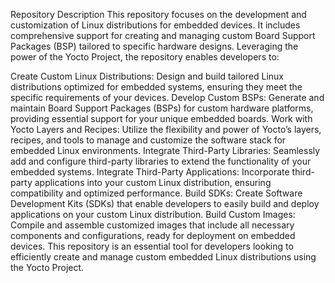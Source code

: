 Repository Description
This repository focuses on the development and customization of Linux distributions for embedded devices. It includes comprehensive support for creating and managing custom Board Support Packages (BSP) tailored to specific hardware designs. Leveraging the power of the Yocto Project, the repository enables developers to:

Create Custom Linux Distributions: Design and build tailored Linux distributions optimized for embedded systems, ensuring they meet the specific requirements of your devices.
Develop Custom BSPs: Generate and maintain Board Support Packages (BSPs) for custom hardware platforms, providing essential support for your unique embedded boards.
Work with Yocto Layers and Recipes: Utilize the flexibility and power of Yocto’s layers, recipes, and tools to manage and customize the software stack for embedded Linux environments.
Integrate Third-Party Libraries: Seamlessly add and configure third-party libraries to extend the functionality of your embedded systems.
Integrate Third-Party Applications: Incorporate third-party applications into your custom Linux distribution, ensuring compatibility and optimized performance.
Build SDKs: Create Software Development Kits (SDKs) that enable developers to easily build and deploy applications on your custom Linux distribution.
Build Custom Images: Compile and assemble customized images that include all necessary components and configurations, ready for deployment on embedded devices.
This repository is an essential tool for developers looking to efficiently create and manage custom embedded Linux distributions using the Yocto Project.

